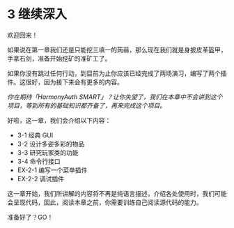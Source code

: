 # 3 继续深入

欢迎回来！

如果说在第一章我们还是只能挖三填一的蒟蒻，那么现在我们就是身披皮革盔甲，手拿石剑，准备开始挖矿的准矿工了。

如果你没有跳过任何行动，到目前为止你应该已经完成了两场演习，编写了两个插件。这很好，因为接下来会有更多的内容。

*你在期待「HarmonyAuth SMART」？让你失望了，我们在本章中不会讲到这个项目，等到所有的基础知识都齐备了，再来完成这个项目。*

好啦，这一章，我们会介绍以下内容：

- 3-1 经典 GUI
- 3-2 设计多姿多彩的物品
- 3-3 研究玩家类的功能
- 3-4 命令行接口
- EX-2-1 编写一个菜单插件
- EX-2-2 调试插件

这一章开始，我们所讲解的内容将不再是纯语言描述，介绍各处使用时，我们可能会呈现代码，因此，阅读本章之前，你需要训练自己阅读源代码的能力。

准备好了？GO！